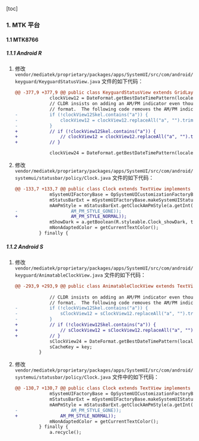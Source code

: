 [toc]

### 1. MTK 平台

#### 1.1 MTK8766

##### 1.1.1 Android R

1. 修改 `vendor/mediatek/proprietary/packages/apps/SystemUI/src/com/android/keyguard/KeyguardStatusView.java` 文件的如下代码：

   ```diff
   @@ -377,9 +377,9 @@ public class KeyguardStatusView extends GridLayout implements
                clockView12 = DateFormat.getBestDateTimePattern(locale, clockView12Skel);
                // CLDR insists on adding an AM/PM indicator even though it wasn't in the skeleton
                // format.  The following code removes the AM/PM indicator if we didn't want it.
   -            if (!clockView12Skel.contains("a")) {
   -                clockView12 = clockView12.replaceAll("a", "").trim();
   -            }
   +            // if (!clockView12Skel.contains("a")) {
   +                // clockView12 = clockView12.replaceAll("a", "").trim();
   +            // }
   
                clockView24 = DateFormat.getBestDateTimePattern(locale, clockView24Skel);
   ```

2. 修改 `vendor/mediatek/proprietary/packages/apps/SystemUI/src/com/android/systemui/statusbar/policy/Clock.java` 文件的如下代码：

   ```diff
   @@ -133,7 +133,7 @@ public class Clock extends TextView implements DemoMode, Tunable, CommandQueue.C
                mSystemUIFactoryBase = OpSystemUICustomizationFactoryBase.getOpFactory(context);
                mStatusBarExt = mSystemUIFactoryBase.makeSystemUIStatusBar(context);
                mAmPmStyle = mStatusBarExt.getClockAmPmStyle(a.getInt(R.styleable.Clock_amPmStyle,
   -                    AM_PM_STYLE_GONE));
   +                    AM_PM_STYLE_NORMAL));
                mShowDark = a.getBoolean(R.styleable.Clock_showDark, true);
                mNonAdaptedColor = getCurrentTextColor();
            } finally {
   ```

##### 1.1.2 Android S

1. 修改 `vendor/mediatek/proprietary/packages/apps/SystemUI/src/com/android/keyguard/AnimatableClockView.java` 文件的如下代码：

   ```diff
   @@ -293,9 +293,9 @@ public class AnimatableClockView extends TextView {
    
                // CLDR insists on adding an AM/PM indicator even though it wasn't in the skeleton
                // format.  The following code removes the AM/PM indicator if we didn't want it.
   -            if (!clockView12Skel.contains("a")) {
   -                sClockView12 = sClockView12.replaceAll("a", "").trim();
   -            }
   +            // if (!clockView12Skel.contains("a")) {
   +                // sClockView12 = sClockView12.replaceAll("a", "").trim();
   +            // }
                sClockView24 = DateFormat.getBestDateTimePattern(locale, clockView24Skel);
                sCacheKey = key;
            }
   ```

2. 修改 `vendor/mediatek/proprietary/packages/apps/SystemUI/src/com/android/systemui/statusbar/policy/Clock.java` 文件中的如下代码：

   ```diff
   @@ -130,7 +130,7 @@ public class Clock extends TextView implements
                mSystemUIFactoryBase = OpSystemUICustomizationFactoryBase.getOpFactory(context);
                mStatusBarExt = mSystemUIFactoryBase.makeSystemUIStatusBar(context);
                mAmPmStyle = mStatusBarExt.getClockAmPmStyle(a.getInt(R.styleable.Clock_amPmStyle,
   -                    AM_PM_STYLE_GONE));
   +                AM_PM_STYLE_NORMAL));
                mNonAdaptedColor = getCurrentTextColor();
            } finally {
                a.recycle();
   ```

   



